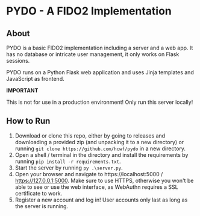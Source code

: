 # PYDO - A FIDO2 Implementation

## About

PYDO is a basic FIDO2 implementation including a server and a web app. It has no database or intricate user management, 
it only works on Flask sessions.

PYDO runs on a Python Flask web application and uses Jinja templates and JavaScript as frontend.

**IMPORTANT**

This is not for use in a production environment! Only run this server locally!

## How to Run

1. Download or clone this repo, either by going to releases and downloading a provided zip (and unpacking it to a new
directory) or running 
`git clone https://github.com/hcwf/pydo` in a new directory.
2. Open a shell / terminal in the directory and install the requirements by running `pip install -r requirements.txt`.
3. Start the server by running `py .\server.py`.
4. Open your browser and navigate to https://localhost:5000 / https://127.0.0.1:5000. Make sure to use HTTPS, otherwise
you won't be able to see or use the web interface, as WebAuthn requires a SSL certificate to work.
5. Register a new account and log in! User accounts only last as long as the server is running.